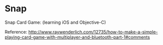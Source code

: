 # Snap
Snap Card Game: (learning iOS and Objective-C)

Reference: http://www.raywenderlich.com/12735/how-to-make-a-simple-playing-card-game-with-multiplayer-and-bluetooth-part-1#comments